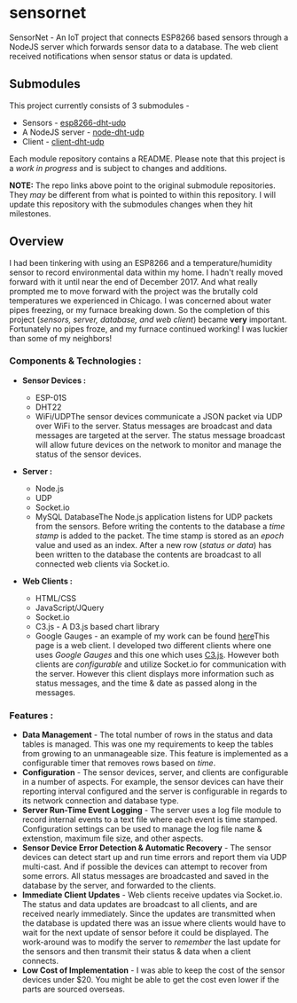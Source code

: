# sensornet

SensorNet - An IoT project that connects ESP8266 based sensors through a NodeJS server which forwards sensor data to a database. The web client received notifications when sensor status or data is updated.

## Submodules

This project currently consists of 3 submodules - 

* Sensors - [esp8266-dht-udp](<https://github.com/jxmot/esp8266-dht-udp>)
* A NodeJS server - [node-dht-udp](<https://github.com/jxmot/node-dht-udp>)
* Client - [client-dht-udp](<https://github.com/jxmot/client-dht-udp>)

Each module repository contains a README. Please note that this project is a *work in progress* and is subject to changes and additions.

**NOTE:** The repo links above point to the original submodule repositories. They *may* be different from what is pointed to within this repository. I will update this repository with the submodules changes when they hit milestones.

## Overview

I had been tinkering with using an ESP8266 and a temperature/humidity sensor to record environmental data within my home. I hadn't really moved forward with it until near the end of December 2017\. And what really prompted me to move forward with the project was the brutally cold temperatures we experienced in Chicago. I was concerned about water pipes freezing, or my furnace breaking down. So the completion of this project (_sensors, server, database, and web client_) became **very** important. Fortunately no pipes froze, and my furnace continued working! I was luckier than some of my neighbors!

### Components & Technologies :

*   **Sensor Devices :**
    *   ESP-01S
    *   DHT22
    *   WiFi/UDPThe sensor devices communicate a JSON packet via UDP over WiFi to the server. Status messages are broadcast and data messages are targeted at the server. The status message broadcast will allow future devices on the network to monitor and manage the status of the sensor devices.

*   **Server :**
    *   Node.js
    *   UDP
    *   Socket.io
    *   MySQL DatabaseThe Node.js application listens for UDP packets from the sensors. Before writing the contents to the database a _time stamp_ is added to the packet. The time stamp is stored as an _epoch_ value and used as an index. After a new row (_status or data_) has been written to the database the contents are broadcast to all connected web clients via Socket.io.

*   **Web Clients :**
    *   HTML/CSS
    *   JavaScript/JQuery
    *   Socket.io
    *   C3.js - A D3.js based chart library
    *   Google Gauges - an example of my work can be found [here](http://bit.ly/gh-client-dht-udp "A repository on GitHub, opens a new tab.")This page is a web client. I developed two different clients where one uses _Google Gauges_ and this one which uses [C3.js](http://c3js.org/ "C3.js website"). However both clients are _configurable_ and utilize Socket.io for communication with the server. However this client displays more information such as status messages, and the time & date as passed along in the messages.

### Features :

*   **Data Management** - The total number of rows in the status and data tables is managed. This was one my requirements to keep the tables from growing to an unmanageable size. This feature is implemented as a configurable timer that removes rows based on _time_.
*   **Configuration** - The sensor devices, server, and clients are configurable in a number of aspects. For example, the sensor devices can have their reporting interval configured and the server is configurable in regards to its network connection and database type.
*   **Server Run-Time Event Logging** - The server uses a log file module to record internal events to a text file where each event is time stamped. Configuration settings can be used to manage the log file name & extenstion, maximum file size, and other aspects.
*   **Sensor Device Error Detection & Automatic Recovery** - The sensor devices can detect start up and run time errors and report them via UDP multi-cast. And if possible the devices can attempt to recover from some errors. All status messages are broadcasted and saved in the database by the server, and forwarded to the clients.
*   **Immediate Client Updates** - Web clients receive updates via Socket.io. The status and data updates are broadcast to all clients, and are received nearly immediately. Since the updates are transmitted when the database is updated there was an issue where clients would have to wait for the next update of sensor before it could be displayed. The work-around was to modify the server to _remember_ the last update for the sensors and then transmit their status & data when a client connects.
*   **Low Cost of Implementation** - I was able to keep the cost of the sensor devices under $20. You might be able to get the cost even lower if the parts are sourced overseas.




